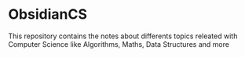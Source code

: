 # ObsidianCS
This repository contains the notes about differents topics releated with Computer Science like Algorithms, Maths, Data Structures and more
